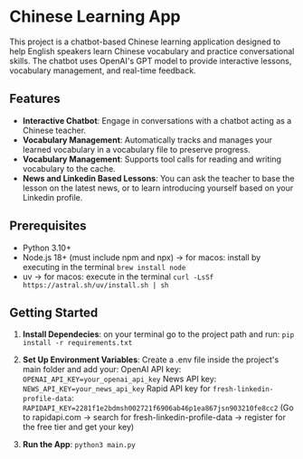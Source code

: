 # Chinese Learning App

This project is a chatbot-based Chinese learning application designed to help English speakers learn Chinese vocabulary and practice conversational skills. The chatbot uses OpenAI's GPT model to provide interactive lessons, vocabulary management, and real-time feedback.

## Features

- **Interactive Chatbot**: Engage in conversations with a chatbot acting as a Chinese teacher.
- **Vocabulary Management**: Automatically tracks and manages your learned vocabulary in a vocabulary file to preserve progress.
- **Vocabulary Management**: Supports tool calls for reading and writing vocabulary to the cache.
- **News and Linkedin Based Lessons**: You can ask the teacher to base the lesson on the latest news, or to learn introducing yourself based on your Linkedin profile.


## Prerequisites

- Python 3.10+
- Node.js 18+ (must include npm and npx) -> for macos: install by executing in the terminal ```brew install node```
- uv -> for macos: execute in the terminal ```curl -LsSf https://astral.sh/uv/install.sh | sh```

## Getting Started
1. **Install Dependecies**: on your terminal go to the project path and run: ```pip install -r requirements.txt```
2. **Set Up Environment Variables**: Create a .env file inside the project's main folder and add your:
  OpenAI API key: ```OPENAI_API_KEY=your_openai_api_key```
  News API key: ```NEWS_API_KEY=your_news_api_key```
  Rapid API key for ```fresh-linkedin-profile-data```: ```RAPIDAPI_KEY=2281f1e2bdmsh002721f6906ab46p1ea867jsn903210fe8cc2```
  (Go to rapidapi.com -> search for fresh-linkedin-profile-data -> register for the free tier and get your key)

3. **Run the App**: ```python3 main.py```



